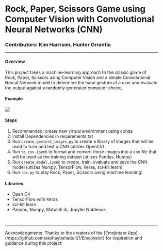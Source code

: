 # Rock, Paper, Scissors Game using Computer Vision with Convolutional Neural Networks (CNN)

### Contributors: Kim Harrison, Hunter Orrantia

<hr>

#### Overview
This project takes a machine-learning approach to the classic game of Rock, Paper, Scissors using Computer Vision and a simple Convolutional Neural Network model to determine the hand gesture of a user and evaluate the output against a randomly generated computer choice.

#### Example

![](img/rps.gif)


#### Steps

1.	Recommended: create new virtual environment using conda
2. Install Dependencies in requirements.txt
2.	Run `create_gesture_images.py` to create a library of images that will be used to train and test a CNN (utlizes OpenCV)
3. Run `to_csv.ipynb` to format and convert those images into a csv file that will be used as the training dataset (utlizes Pandas, Numpy)
4. Run `create_model.ipynb` to create, train, evaluate and save the CNN model (utlizes Numpy, TensorFlow, Keras, sci-kit learn)
5. Run `rps.py` to play Rock, Paper, Scissors using machine learning!

#### Libraries
* Open CV
* TensorFlow with Keras
* sci-kit learn
* Pandas, Numpy, MatplotLib, Jupyter Nobteook


<br>
<hr>
Acknowledgments: Thanks to the creators of the [Emojintaor App](https://github.com/akshaybahadur21/Emojinator) for inspiration and guidance during this project!